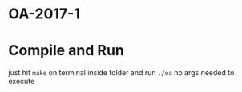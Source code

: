 # OA-2017-1
Compile and Run
================

just hit
```make```
on terminal inside folder and run
```./oa```
no args needed to execute
